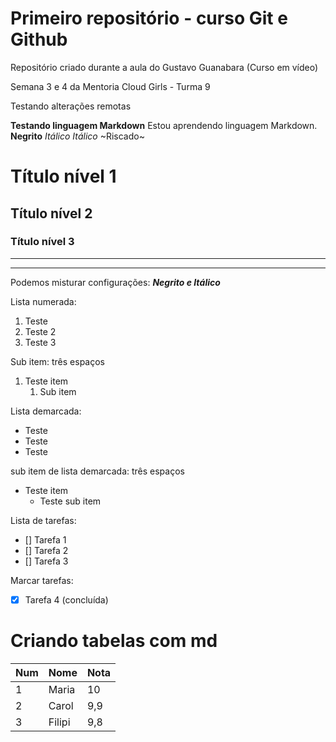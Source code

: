 # Primeiro repositório - curso Git e Github

 Repositório criado durante a aula do Gustavo Guanabara (Curso em vídeo)

 Semana 3 e 4 da Mentoria Cloud Girls - Turma 9
 
 Testando alterações remotas


**Testando linguagem Markdown**
Estou aprendendo linguagem Markdown.
**Negrito**
*Itálico*
_Itálico_
~Riscado~
# Título nível 1
## Título nível 2 
### Título nível 3
---
***
Podemos misturar configurações:
**_Negrito e Itálico_**

Lista numerada:
1. Teste
1. Teste 2
1. Teste 3

Sub item: três espaços
1. Teste item
   1. Sub item

Lista demarcada:
* Teste
* Teste
* Teste

sub item de lista demarcada: três espaços
* Teste item
   * Teste sub item

Lista de tarefas:
- [] Tarefa 1
- [] Tarefa 2
- [] Tarefa 3

Marcar tarefas:
- [x] Tarefa 4 (concluída)

# Criando tabelas com md
Num | Nome | Nota
---|---|---
1 | Maria | 10
2 | Carol | 9,9
3 | Filipi | 9,8
